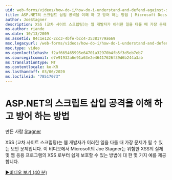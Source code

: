 ```yaml
---
uid: web-forms/videos/how-do-i/how-do-i-understand-and-defend-against-script-injection-attacks-in-aspnet
title: ASP.NET의 스크립트 삽입 공격을 이해 하 고 방어 하는 방법 | Microsoft Docs
author: JoeStagner
description: XSS (교차 사이트 스크립팅)는 웹 개발자가 이러한 일을 다룰 때 가장 문제가 될 수 있는 보안 문제입니다. 이 비디오에서는 Microsoft의 Joe Stagner pro ...
ms.author: riande
ms.date: 10/13/2009
ms.assetid: 84c1e12c-2cc3-4bfe-bcc4-35381779a669
msc.legacyurl: /web-forms/videos/how-do-i/how-do-i-understand-and-defend-against-script-injection-attacks-in-aspnet
msc.type: video
ms.openlocfilehash: f2af665465995e64701a32970b4fb5f3d5eb7eb7
ms.sourcegitcommit: e7e91932a6e91a63e2e46417626f39d6b244a3ab
ms.translationtype: MT
ms.contentlocale: ko-KR
ms.lasthandoff: 03/06/2020
ms.locfileid: "78517073"
---
```

# <a name="how-do-i-understand-and-defend-against-script-injection-attacks-in-aspnet"></a>ASP.NET의 스크립트 삽입 공격을 이해 하 고 방어 하는 방법

만든 사람 [Stagner](https://github.com/JoeStagner)

XSS (교차 사이트 스크립팅)는 웹 개발자가 이러한 일을 다룰 때 가장 문제가 될 수 있는 보안 문제입니다. 이 비디오에서 Microsoft의 Joe Stagner는 위험한 XSS의 실제 및 웹 응용 프로그램의 XSS 로부터 쉽게 보호할 수 있는 방법에 대 한 몇 가지 예를 제공 합니다.

[&#9654;비디오 보기 (40 분)](https://channel9.msdn.com/Blogs/ASP-NET-Site-Videos/how-do-i-understand-and-defend-against-script-injection-attacks-in-aspnet)
